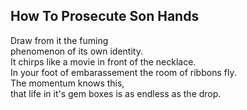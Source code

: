 How To Prosecute Son Hands
--------------------------
Draw from it the fuming  
phenomenon of its own identity.  
It chirps like a movie in front of the necklace.  
In your foot of embarassement the room of ribbons fly.  
The momentum knows this,  
that life in it's gem boxes is as endless as the drop.  
